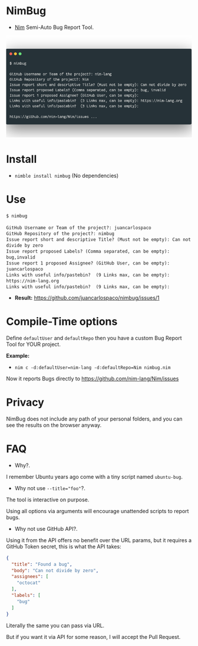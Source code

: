 # NimBug

- [Nim](https://nim-lang.org) Semi-Auto Bug Report Tool.

![](https://raw.githubusercontent.com/juancarlospaco/nimbug/master/nimbug.png)


# Install

- `nimble install nimbug` (No dependencies)


# Use

```console
$ nimbug

GitHub Username or Team of the project?: juancarlospaco
GitHub Repository of the project?: nimbug
Issue report short and descriptive Title? (Must not be empty): Can not divide by zero
Issue report proposed Labels? (Comma separated, can be empty): bug,invalid
Issue report 1 proposed Assignee? (GitHub User, can be empty): juancarlospaco
Links with useful info/pastebin?  (9 Links max, can be empty): https://nim-lang.org
Links with useful info/pastebin?  (9 Links max, can be empty):

```

- **Result:** https://github.com/juancarlospaco/nimbug/issues/1


# Compile-Time options

Define `defaultUser` and `defaultRepo` then you have a custom Bug Report Tool for YOUR project.

**Example:**

- `nim c -d:defaultUser=nim-lang -d:defaultRepo=Nim nimbug.nim`

Now it reports Bugs directly to https://github.com/nim-lang/Nim/issues


# Privacy

NimBug does not include any path of your personal folders, and you can see the results on the browser anyway.


# FAQ

- Why?.

I remember Ubuntu years ago come with a tiny script named `ubuntu-bug`.

- Why not use `--title="foo"`?.

The tool is interactive on purpose.

Using all options via arguments will encourage unattended scripts to report bugs.

- Why not use GitHub API?.

Using it from the API offers no benefit over the URL params,
but it requires a GitHub Token secret, this is what the API takes:

```json
{
  "title": "Found a bug",
  "body": "Can not divide by zero",
  "assignees": [
    "octocat"
  ],
  "labels": [
    "bug"
  ]
}
```

Literally the same you can pass via URL.

But if you want it via API for some reason, I will accept the Pull Request.
